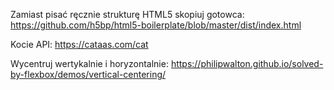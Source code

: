 Zamiast pisać ręcznie strukturę HTML5 skopiuj gotowca: https://github.com/h5bp/html5-boilerplate/blob/master/dist/index.html

Kocie API:
https://cataas.com/cat

Wycentruj wertykalnie i horyzontalnie: https://philipwalton.github.io/solved-by-flexbox/demos/vertical-centering/